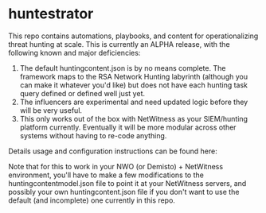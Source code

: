 # huntestrator
This repo contains automations, playbooks, and content for operationalizing threat hunting at scale.  This is currently an ALPHA release, with the following known and major deficiencies:

1) The default huntingcontent.json is by no means complete.  The framework maps to the RSA Network Hunting labyrinth (although you can make it whatever you'd like) but does not have each hunting task query defined or defined well just yet.
2) The influencers are experimental and need updated logic before they will be very useful.
3) This only works out of the box with NetWitness as your SIEM/hunting platform currently.  Eventually it will be more modular across other systems without having to re-code anything.

Details usage and configuration instructions can be found here:  <Link to RSA Community>
  
Note that for this to work in your NWO (or Demisto) + NetWitness environment, you'll have to make a few modifications to the huntingcontentmodel.json file to point it at your NetWitness servers, and possibly your own huntingcontent.json file if you don't want to use the default (and incomplete) one currently in this repo.
